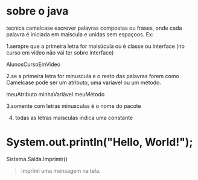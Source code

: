 # sobre o java 
tecnica  camelcase escrever palavras compostas ou frases, onde cada palavra é iniciada em maiscula e unidas sem espaçoos.
Ex:

1.sempre que a primeira letra for maisúcula ou é classe ou interface (no curso em video não vai ter sobre interface)

AlunosCursoEmVideo


2.se a primeira letra for minuscula e o resto das palavras forem como Camelcase pode ser um atributo, uma variavel ou um método.

meuAtributo
minhaVariável
meuMétodo

3.somente com letras minusculas é o nome do pacote

4. todas as letras maisculas indica uma constante

# System.out.println("Hello, World!");
  Sistema.Saída.Imprimir()
>imprimi uma mensagem na tela.



